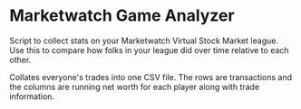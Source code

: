 # Marketwatch Game Analyzer

Script to collect stats on your Marketwatch Virtual Stock Market league. Use this to compare how folks in your league did over time relative to each other.

Collates everyone's trades into one CSV file. The rows are transactions and the columns are running net worth for each player along with trade information.
